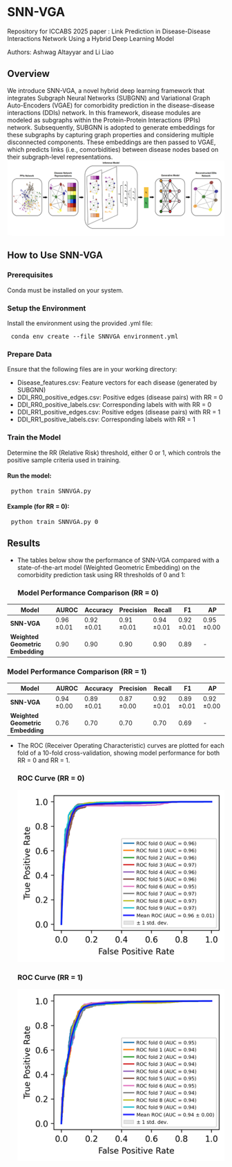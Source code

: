 # SNN-VGA
Repository for ICCABS 2025 paper : Link Prediction in Disease-Disease Interactions Network Using a Hybrid Deep Learning Model

Authors: Ashwag Altayyar and Li Liao

## Overview
We introduce SNN-VGA, a novel hybrid deep learning framework that integrates Subgraph Neural Networks (SUBGNN) and Variational Graph Auto-Encoders (VGAE) for comorbidity prediction in the disease-disease interactions (DDIs) network. In this framework, disease modules are modeled as subgraphs within the Protein-Protein Interactions (PPIs) network. Subsequently, SUBGNN is adopted to generate embeddings for these subgraphs by capturing graph properties and considering multiple disconnected components. These embeddings are then passed to VGAE, which predicts links (i.e., comorbidities) between disease nodes based on their subgraph-level representations.
![SNNVGA framework](figures/SNNVGA_framework.png)

## How to Use SNN-VGA
### Prerequisites
Conda must be installed on your system.
### Setup the Environment
Install the environment using the provided .yml file:
<pre lang="bash"> conda env create --file SNNVGA_environment.yml </pre>
### Prepare Data
Ensure that the following files are in your working directory:
  - Disease_features.csv: Feature vectors for each disease (generated by SUBGNN)
  - DDI_RR0_positive_edges.csv: Positive edges (disease pairs) with RR = 0
  - DDI_RR0_positive_labels.csv: Corresponding labels with with RR = 0
  - DDI_RR1_positive_edges.csv: Positive edges (disease pairs) with RR = 1
  - DDI_RR1_positive_labels.csv: Corresponding labels with RR = 1

### Train the Model
Determine the RR (Relative Risk) threshold, either 0 or 1, which controls the positive sample criteria used in training.
#### Run the model:
<pre lang="bash"> python train_SNNVGA.py <RR> </pre>
#### Example (for RR = 0):
<pre lang="bash"> python train_SNNVGA.py 0 <RR> </pre>

## Results

- The tables below show the performance of SNN-VGA compared with a state-of-the-art model (Weighted Geometric Embedding) on the comorbidity prediction task using RR thresholds of 0 and 1:
  ### Model Performance Comparison (RR = 0)
| Model                         | AUROC       | Accuracy    | Precision   | Recall      | F1          | AP          |
|------------------------------|-------------|-------------|-------------|-------------|-------------|-------------|
| **SNN-VGA**           | 0.96 ±0.01 | 0.92 ±0.01 | 0.91 ±0.01 | 0.94 ±0.01 | 0.92 ±0.01 | 0.95 ±0.00 |
| **Weighted Geometric Embedding** | 0.90        | 0.90        | 0.90        | 0.90        | 0.89        | -           |


  ### Model Performance Comparison (RR = 1)
| Model                         | AUROC       | Accuracy    | Precision   | Recall      | F1          | AP          |
|------------------------------|-------------|-------------|-------------|-------------|-------------|-------------|
| **SNN-VGA**           | 0.94 ±0.00 | 0.89 ±0.01 | 0.87 ±0.00 | 0.92 ±0.01 | 0.89 ±0.01 | 0.92 ±0.00 |
| **Weighted Geometric Embedding** | 0.76        | 0.70        | 0.70        | 0.70        | 0.69        | -           |





- The ROC (Receiver Operating Characteristic) curves are plotted for each fold of a 10-fold cross-validation, showing model performance for both RR = 0 and RR = 1.
  ### ROC Curve (RR = 0)
     ![ROC Curve](figures/ROC_curve_RR0.png)

  ### ROC Curve (RR = 1)
     ![ROC Curve](figures/ROC_curve_RR1.png)




